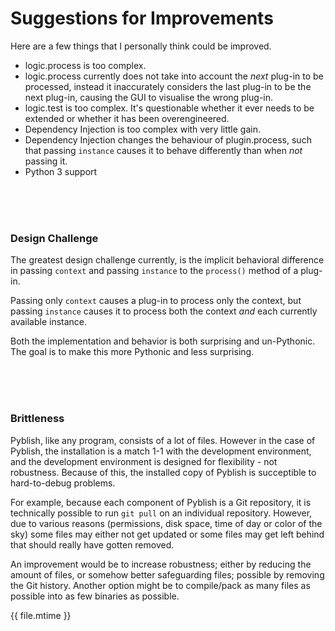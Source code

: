 # Suggestions for Improvements

Here are a few things that I personally think could be improved.

- logic.process is too complex.
- logic.process currently does not take into account the *next* plug-in to be processed, instead it inaccurately considers the last plug-in to be the next plug-in, causing the GUI to visualise the wrong plug-in.
- logic.test is too complex. It's questionable whether it ever needs to be extended or whether it has been overengineered.
- Dependency Injection is too complex with very little gain.
- Dependency Injection changes the behaviour of plugin.process, such that passing `instance` causes it to behave differently than when *not* passing it.
- Python 3 support

<br>
<br>
<br>

### Design Challenge

The greatest design challenge currently, is the implicit behavioral difference in passing `context` and passing `instance` to the `process()` method of a plug-in.

Passing only `context` causes a plug-in to process only the context, but passing `instance` causes it to process both the context *and* each currently available instance.

Both the implementation and behavior is both surprising and un-Pythonic. The goal is to make this more Pythonic and less surprising.


<br>
<br>
<br>

### Brittleness

Pyblish, like any program, consists of a lot of files. However in the case of Pyblish, the installation is a match 1-1 with the development environment, and the development environment is designed for flexibility - not robustness. Because of this, the installed copy of Pyblish is succeptible to hard-to-debug problems.

For example, because each component of Pyblish is a Git repository, it is technically possible to run `git pull` on an individual repository. However, due to various reasons (permissions, disk space, time of day or color of the sky) some files may either not get updated or some files may get left behind that should really have gotten removed.

An improvement would be to increase robustness; either by reducing the amount of files, or somehow better safeguarding files; possible by removing the Git history. Another option might be to compile/pack as many files as possible into as few binaries as possible.

<div class="modified-date">{{ file.mtime }}</div>